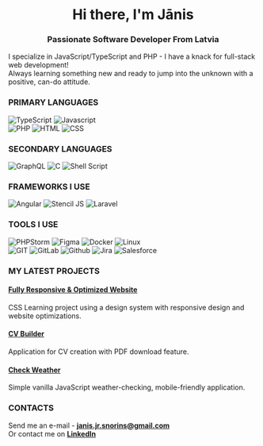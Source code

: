 <h1 align="center">Hi there, I'm Jānis</h1>
<h3 align="center">Passionate Software Developer From Latvia</h3>

<p>
  I specialize in JavaScript/TypeScript and PHP - I have a knack for full-stack web development!
  <br/>
  Always learning something new and ready to jump into the unknown with a positive, can-do attitude.
</p>

<h3>PRIMARY LANGUAGES</h3>
<div>
  <img src="https://img.shields.io/badge/TypeScript-007ACC?style=for-the-badge&logo=typescript&logoColor=white" alt="TypeScript"/>
  <img src="https://img.shields.io/badge/JavaScript-323330?style=for-the-badge&logo=javascript&logoColor=F7DF1E" alt="Javascript"/>
</div>
<div>
  <img src="https://img.shields.io/badge/PHP-777BB4?style=for-the-badge&logo=php&logoColor=white" alt="PHP"/>
  <img src="https://img.shields.io/badge/HTML5-E34F26?style=for-the-badge&logo=html5&logoColor=white" alt="HTML"/>
  <img src="https://img.shields.io/badge/CSS3-1572B6?style=for-the-badge&logo=css3&logoColor=white" alt="CSS"/>
</div>

<h3>SECONDARY LANGUAGES</h3>
<div>
  <img src="https://img.shields.io/badge/GraphQl-E10098?style=for-the-badge&logo=graphql&logoColor=white" alt="GraphQL"/>
  <img src="https://img.shields.io/badge/C-00599C?style=for-the-badge&logo=c&logoColor=white" alt="C"/>
  <img src="https://img.shields.io/badge/Shell_Script-121011?style=for-the-badge&logo=gnu-bash&logoColor=white" alt="Shell Script"/>
</div>

<h3>FRAMEWORKS I USE</h3>
<div>
  <img src="https://img.shields.io/badge/Angular-DD0031?style=for-the-badge&logo=angular&logoColor=white" alt="Angular"/>
  <img src="https://svgshare.com/i/phj.svg" alt="Stencil JS"/>
  <img src="https://img.shields.io/badge/Laravel-FF2D20?style=for-the-badge&logo=laravel&logoColor=white" alt="Laravel"/>
</div>

<h3>TOOLS I USE</h3>
<div>
  <img src="http://img.shields.io/badge/-PHPStorm-181717?style=for-the-badge&logo=phpstorm&logoColor=white" alt="PHPStorm"/>
  <img src="https://img.shields.io/badge/Figma-F24E1E?style=for-the-badge&logo=figma&logoColor=white" alt="Figma"/>
  <img src="https://img.shields.io/badge/Docker-2CA5E0?style=for-the-badge&logo=docker&logoColor=white" alt="Docker"/>
  <img src="https://img.shields.io/badge/Linux-FCC624?style=for-the-badge&logo=linux&logoColor=black" alt="Linux"/>
</div>
<div>
  <img src="https://img.shields.io/badge/GIT-E44C30?style=for-the-badge&logo=git&logoColor=white" alt="GIT"/>
  <img src="https://img.shields.io/badge/GitLab-330F63?style=for-the-badge&logo=gitlab&logoColor=white" alt="GitLab"/>
  <img src="https://img.shields.io/badge/GitHub-100000?style=for-the-badge&logo=github&logoColor=white" alt="Github"/>
  <img src="https://img.shields.io/badge/Jira-0052CC?style=for-the-badge&logo=Jira&logoColor=white" alt="Jira"/>
  <img src="https://img.shields.io/badge/Salesforce-00A1E0?style=for-the-badge&logo=Salesforce&logoColor=white" alt="Salesforce"/>
</div>

<h3>MY LATEST PROJECTS</h3>

<h4><a href="https://github.com/janisjuniors/css-project">Fully Responsive & Optimized Website</a></h4>
<p>CSS Learning project using a design system with responsive design and website optimizations.</p>

<h4><a href="https://github.com/janisjuniors/cv-builder">CV Builder</a></h4>
<p>Application for CV creation with PDF download feature.</p>

<h4><a href="https://github.com/janisjuniors/check-weather">Check Weather</a></h4>
<p>Simple vanilla JavaScript weather-checking, mobile-friendly application.</p>

<h3>CONTACTS</h3>
<p>
  Send me an e-mail - <a href="mailto:janis.jr.snorins@gmail.com"><b>janis.jr.snorins@gmail.com</b></a> 
  <br/>
  Or contact me on <a target="_blank" href="https://www.linkedin.com/in/janis-snorins"><b>LinkedIn</b></a>
</p>
